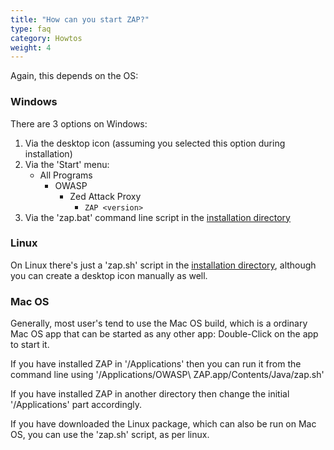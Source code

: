 ```yaml
---
title: "How can you start ZAP?"
type: faq
category: Howtos
weight: 4
---
```


Again, this depends on the OS:

### Windows

There are 3 options on Windows:

1. Via the desktop icon (assuming you selected this option during installation)
1. Via the 'Start' menu:
   - All Programs
     - OWASP
       - Zed Attack Proxy
         - `ZAP <version>`
1. Via the 'zap.bat' command line script in the [installation directory](/faq/where-is-zap-installed/)

### Linux

On Linux there's just a 'zap.sh' script in the [installation
directory](/faq/where-is-zap-installed/), although you can create a desktop icon manually as
well.

### Mac OS

Generally, most user's tend to use the Mac OS build, which is a ordinary Mac
OS app that can be started as any other app: Double-Click on the app to start
it.

If you have installed ZAP in '/Applications' then you can run it from the command line using
'/Applications/OWASP\ ZAP.app/Contents/Java/zap.sh'

If you have installed ZAP in another directory then change the initial '/Applications' part accordingly.

If you have downloaded the Linux package, which can also be run on Mac OS,
you can use the 'zap.sh' script, as per linux.
